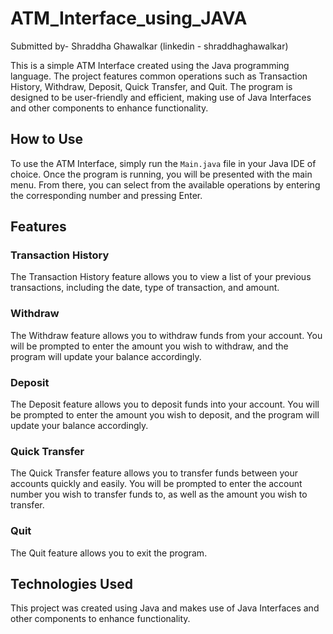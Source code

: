 # ATM_Interface_using_JAVA

Submitted by- Shraddha Ghawalkar (linkedin - shraddhaghawalkar)

This is a simple ATM Interface created using the Java programming language. The project features common operations such as Transaction History, Withdraw, Deposit, Quick Transfer, and Quit. The program is designed to be user-friendly and efficient, making use of Java Interfaces and other components to enhance functionality.

## How to Use

To use the ATM Interface, simply run the `Main.java` file in your Java IDE of choice. Once the program is running, you will be presented with the main menu. From there, you can select from the available operations by entering the corresponding number and pressing Enter.

## Features

### Transaction History

The Transaction History feature allows you to view a list of your previous transactions, including the date, type of transaction, and amount.

### Withdraw

The Withdraw feature allows you to withdraw funds from your account. You will be prompted to enter the amount you wish to withdraw, and the program will update your balance accordingly.

### Deposit

The Deposit feature allows you to deposit funds into your account. You will be prompted to enter the amount you wish to deposit, and the program will update your balance accordingly.

### Quick Transfer

The Quick Transfer feature allows you to transfer funds between your accounts quickly and easily. You will be prompted to enter the account number you wish to transfer funds to, as well as the amount you wish to transfer.

### Quit

The Quit feature allows you to exit the program.

## Technologies Used

This project was created using Java and makes use of Java Interfaces and other components to enhance functionality.
